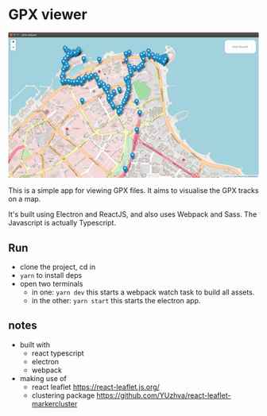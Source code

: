 # GPX viewer

![Alt text](/screenshot.png?raw=true "GPX Viewer")

This is a simple app for viewing GPX files. It aims to visualise the GPX tracks on a map.

It's built using Electron and ReactJS, and also uses Webpack and Sass. The Javascript is actually Typescript.

## Run

- clone the project, cd in
- `yarn` to install deps
- open two terminals
	- in one: `yarn dev` this starts a webpack watch task to build all assets.
	- in the other: `yarn start` this starts the electron app.


## notes

- built with
	- react typescript
	- electron
	- webpack
- making use of
	- react leaflet https://react-leaflet.js.org/
	- clustering package https://github.com/YUzhva/react-leaflet-markercluster